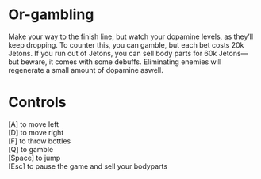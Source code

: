 
# Or-gambling

Make your way to the finish line, but watch your dopamine levels, as they’ll keep dropping. To counter this, you can gamble, but each bet costs 20k Jetons. If you run out of Jetons, you can sell body parts for 60k Jetons—but beware, it comes with some debuffs. Eliminating enemies will regenerate a small amount of dopamine aswell.

# Controls
[A] to move left\
[D] to move right\
[F] to throw bottles\
[Q] to gamble\
[Space] to jump\
[Esc] to pause the game and sell your bodyparts


